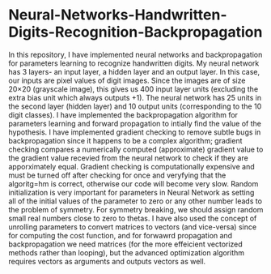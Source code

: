 # Neural-Networks-Handwritten-Digits-Recognition-Backpropagation
In this repository, I have implemented neural networks and backpropagation for parameters learning to recognize handwritten digits.
My neural network has 3 layers- an input layer, a hidden layer and an output layer. In this case, our inputs are pixel values of digit images. Since the images are of size 20×20 (grayscale image), this gives us 400 input layer units (excluding the extra bias unit which always outputs +1). The neural network has 25 units in the second layer (hidden layer) and 10 output units (corresponding to the 10 digit classes).
I have implemented the backpropagation algorithm for parameters learning and forward propagation to intially find the value of the hypothesis. I have implemented gradient checking to remove subtle bugs in backpropagation since it happens to be a complex algorithm; gradient checking compares a numerically computed (approximate) gradient value to the gradient value recevied from the neural network to check if they are apporximately equal. Gradient checking is computationally expensive and must be turned off after checking for once and veryfying that the algoritg=hm is correct, otherwise our code will become very slow.
Random initialization is very important for parameters in Neural Network as setting all of the initial values of the parameter to zero or any other number leads to the problem of symmetry. For symmetry breaking, we should assign random small real numbers close to zero to thetas.
I have also used the concept of unrolling parameters to convert matrices to vectors (and vice-versa) since for computing the cost function, and for forwawrd propagation and backpropagation we need matrices (for the more effeicient vectorized methods rather than looping), but the advanced optimization algorithm requires vectors as arguments and outputs vectors as well.
